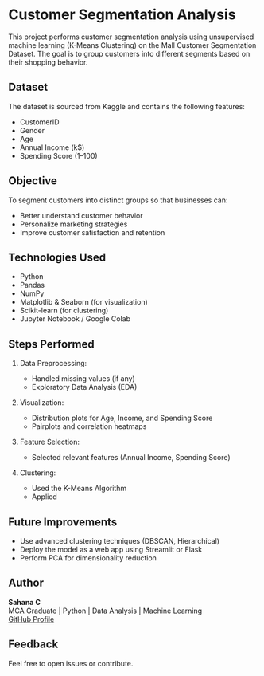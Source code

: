 # Customer Segmentation Analysis

This project performs customer segmentation analysis using unsupervised machine learning (K-Means Clustering) on the Mall Customer Segmentation Dataset. The goal is to group customers into different segments based on their shopping behavior.

## Dataset

The dataset is sourced from Kaggle and contains the following features:
- CustomerID
- Gender
- Age
- Annual Income (k$)
- Spending Score (1–100)

## Objective

To segment customers into distinct groups so that businesses can:
- Better understand customer behavior
- Personalize marketing strategies
- Improve customer satisfaction and retention

## Technologies Used

- Python
- Pandas
- NumPy
- Matplotlib & Seaborn (for visualization)
- Scikit-learn (for clustering)
- Jupyter Notebook / Google Colab

## Steps Performed

1. Data Preprocessing:
   - Handled missing values (if any)
   - Exploratory Data Analysis (EDA)

2. Visualization:
   - Distribution plots for Age, Income, and Spending Score
   - Pairplots and correlation heatmaps

3. Feature Selection:
   - Selected relevant features (Annual Income, Spending Score)

4. Clustering:
   - Used the K-Means Algorithm
   - Applied
## Future Improvements

- Use advanced clustering techniques (DBSCAN, Hierarchical)
- Deploy the model as a web app using Streamlit or Flask
- Perform PCA for dimensionality reduction

## Author

**Sahana C**  
MCA Graduate | Python | Data Analysis | Machine Learning  
[GitHub Profile](https://github.com/Sun10ny)

## Feedback

Feel free to open issues or contribute.
